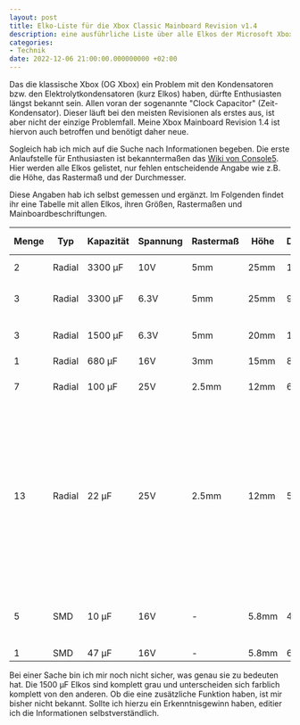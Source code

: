 ```yaml
---
layout: post
title: Elko-Liste für die Xbox Classic Mainboard Revision v1.4
description: eine ausführliche Liste über alle Elkos der Microsoft Xbox Classic Mainboard Revision v1.4
categories:
- Technik
date: 2022-12-06 21:00:00.000000000 +02:00
---
```


Das die klassische Xbox (OG Xbox) ein Problem mit den Kondensatoren bzw. den Elektrolytkondensatoren (kurz Elkos) haben, dürfte Enthusiasten längst bekannt sein. Allen voran der sogenannte "Clock Capacitor" (Zeit-Kondensator). Dieser läuft bei den meisten Revisionen als erstes aus, ist aber nicht der einzige Problemfall. Meine Xbox Mainboard Revision 1.4 ist hiervon auch betroffen und benötigt daher neue.

Sogleich hab ich mich auf die Suche nach Informationen begeben. Die erste Anlaufstelle für Enthusiasten ist bekanntermaßen das [Wiki von Console5](https://wiki.console5.com/wiki/Microsoft_Xbox#v1.4). Hier werden alle Elkos gelistet, nur fehlen entscheidende Angabe wie z.B. die Höhe, das Rastermaß und der Durchmesser.

Diese Angaben hab ich selbst gemessen und ergänzt.
Im Folgenden findet ihr eine Tabelle mit allen Elkos, ihren Größen, Rastermaßen und Mainboardbeschriftungen.

| **Menge** | **Typ** | **Kapazität** | **Spannung** | **Rastermaß** | **Höhe** | **Durchmesser** | **Mainboard Positionen** |
|-----------|---------|---------------|--------------|---------------|----------|-----------------|--------------------------|
| 2         | Radial  | 3300 μF       | 10V          | 5mm           | 25mm     | 12,5mm          | C1G1, C7G1               |
| 3         | Radial  | 3300 μF       | 6.3V         | 5mm           | 25mm     | 9mm             | C1E1, C2E4, C3E2         |
| 3         | Radial  | 1500 μF       | 6.3V         | 5mm           | 20mm     | 10mm            | C4F9, C7E2, C7F1         |
| 1         | Radial  | 680 μF        | 16V          | 3mm           | 15mm     | 8mm             | C5A4                     |
| 7         | Radial  | 100 μF        | 25V          | 2.5mm         | 12mm     | 6.3mm           | C1E1, C2E4, C3E2         |
| 13        | Radial  | 22 μF         | 25V          | 2.5mm         | 12mm     | 5mm             | C1G3, C1G6, C2G2, C3F6, C3G1, C4G4, C4G8, C5F5, C6G1, C7B5, C7G6, C8C2, C8E3 (gerne mal ein SMD Elko) |
| 5         | SMD     | 10 μF         | 16V          | -             | 5.8mm    | 4mm             | C6A10, C6A11, C6A4, C6B4, C6B6 |
| 1         | SMD     | 47 μF         | 16V          | -             | 5.8mm    | 6.5mm           | C7B2                     |


Bei einer Sache bin ich mir noch nicht sicher, was genau sie zu bedeuten hat. Die 1500 μF Elkos sind komplett grau und unterscheiden sich farblich komplett von den anderen. Ob die eine zusätzliche Funktion haben, ist mir bisher nicht bekannt. Sollte ich hierzu ein Erkenntnisgewinn haben, editier ich die Informationen selbstverständlich.
